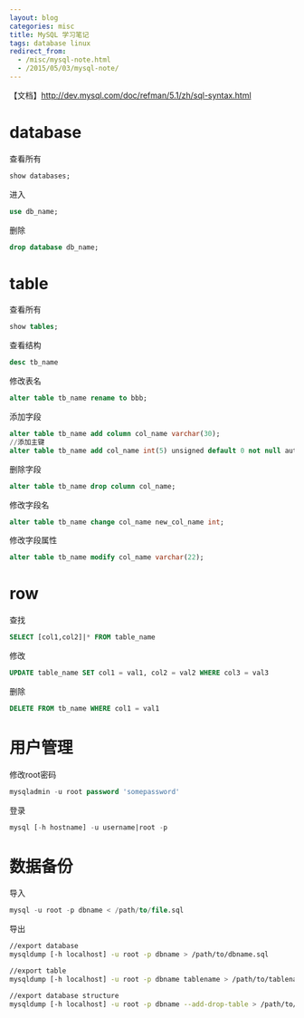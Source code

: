 ```yaml
---
layout: blog
categories: misc
title: MySQL 学习笔记
tags: database linux
redirect_from:
  - /misc/mysql-note.html
  - /2015/05/03/mysql-note/
---
```


【文档】http://dev.mysql.com/doc/refman/5.1/zh/sql-syntax.html

# database

查看所有

```sql
show databases;
```

进入

```sql
use db_name;
```

删除

```sql
drop database db_name;
```

# table

查看所有

```sql
show tables;
```

查看结构

```sql
desc tb_name
```

修改表名

```sql
alter table tb_name rename to bbb;
```
		
添加字段

```sql
alter table tb_name add column col_name varchar(30);
//添加主键
alter table tb_name add col_name int(5) unsigned default 0 not null auto_increment ,add primary key (tb_name);
```
		
删除字段

```sql
alter table tb_name drop column col_name;
```
		
修改字段名

```sql
alter table tb_name change col_name new_col_name int;
```
		
修改字段属性

```sql
alter table tb_name modify col_name varchar(22);
```

<!--more-->

# row

查找

```sql
SELECT [col1,col2]|* FROM table_name
```

修改

```sql
UPDATE table_name SET col1 = val1, col2 = val2 WHERE col3 = val3
```

删除

```sql
DELETE FROM tb_name WHERE col1 = val1
```

# 用户管理

修改root密码

```sql
mysqladmin -u root password 'somepassword'
```

登录

```sql
mysql [-h hostname] -u username|root -p
```

# 数据备份

导入

```sql
mysql -u root -p dbname < /path/to/file.sql 
```

导出
		
```bash
//export database
mysqldump [-h localhost] -u root -p dbname > /path/to/dbname.sql 

//export table
mysqldump [-h localhost] -u root -p dbname tablename > /path/to/tablename.sql

//export database structure
mysqldump [-h localhost] -u root -p dbname --add-drop-table > /path/to/dbname_struct.sql 
```
